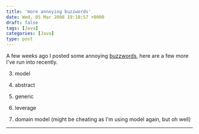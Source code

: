 ```yaml
---
title: 'more annoying buzzwords'
date: Wed, 05 Mar 2008 19:10:57 +0000
draft: false
tags: [Java]
categories: [Java]
type: post
---
```


A few weeks ago I posted some annoying [buzzwords](http://zeusville.wordpress.com/2008/02/21/buzzwords/), here are a few more I've run into recently.

3.  model

6.  abstract

9.  generic

12.  leverage

15.  domain model (might be cheating as I'm using model again, but oh well)

* * *